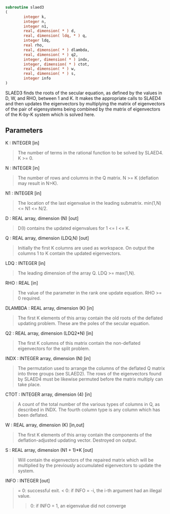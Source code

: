 ```fortran
subroutine slaed3
(
        integer k,
        integer n,
        integer n1,
        real, dimension( * ) d,
        real, dimension( ldq, * ) q,
        integer ldq,
        real rho,
        real, dimension( * ) dlambda,
        real, dimension( * ) q2,
        integer, dimension( * ) indx,
        integer, dimension( * ) ctot,
        real, dimension( * ) w,
        real, dimension( * ) s,
        integer info
)
```

SLAED3 finds the roots of the secular equation, as defined by the
values in D, W, and RHO, between 1 and K.  It makes the
appropriate calls to SLAED4 and then updates the eigenvectors by
multiplying the matrix of eigenvectors of the pair of eigensystems
being combined by the matrix of eigenvectors of the K-by-K system
which is solved here.

## Parameters
K : INTEGER [in]
> The number of terms in the rational function to be solved by
> SLAED4.  K >= 0.

N : INTEGER [in]
> The number of rows and columns in the Q matrix.
> N >= K (deflation may result in N>K).

N1 : INTEGER [in]
> The location of the last eigenvalue in the leading submatrix.
> min(1,N) <= N1 <= N/2.

D : REAL array, dimension (N) [out]
> D(I) contains the updated eigenvalues for
> 1 <= I <= K.

Q : REAL array, dimension (LDQ,N) [out]
> Initially the first K columns are used as workspace.
> On output the columns 1 to K contain
> the updated eigenvectors.

LDQ : INTEGER [in]
> The leading dimension of the array Q.  LDQ >= max(1,N).

RHO : REAL [in]
> The value of the parameter in the rank one update equation.
> RHO >= 0 required.

DLAMBDA : REAL array, dimension (K) [in]
> The first K elements of this array contain the old roots
> of the deflated updating problem.  These are the poles
> of the secular equation.

Q2 : REAL array, dimension (LDQ2*N) [in]
> The first K columns of this matrix contain the non-deflated
> eigenvectors for the split problem.

INDX : INTEGER array, dimension (N) [in]
> The permutation used to arrange the columns of the deflated
> Q matrix into three groups (see SLAED2).
> The rows of the eigenvectors found by SLAED4 must be likewise
> permuted before the matrix multiply can take place.

CTOT : INTEGER array, dimension (4) [in]
> A count of the total number of the various types of columns
> in Q, as described in INDX.  The fourth column type is any
> column which has been deflated.

W : REAL array, dimension (K) [in,out]
> The first K elements of this array contain the components
> of the deflation-adjusted updating vector. Destroyed on
> output.

S : REAL array, dimension (N1 + 1)*K [out]
> Will contain the eigenvectors of the repaired matrix which
> will be multiplied by the previously accumulated eigenvectors
> to update the system.

INFO : INTEGER [out]
> = 0:  successful exit.
> < 0:  if INFO = -i, the i-th argument had an illegal value.
> > 0:  if INFO = 1, an eigenvalue did not converge
